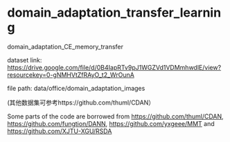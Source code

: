# domain_adaptation_transfer_learning
domain_adaptation_CE_memory_transfer

dataset link: https://drive.google.com/file/d/0B4IapRTv9pJ1WGZVd1VDMmhwdlE/view?resourcekey=0-gNMHVtZfRAyO_t2_WrOunA

file path: data/office/domain_adaptation_images

(其他数据集可参考https://github.com/thuml/CDAN）

Some parts of the code are borrowed from https://github.com/thuml/CDAN, https://github.com/fungtion/DANN, https://github.com/yxgeee/MMT and https://github.com/XJTU-XGU/RSDA











